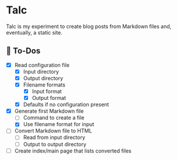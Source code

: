 # Talc

Talc is my experiment to create blog posts from Markdown files and, eventually,
a static site.

## 📝 To-Dos

- [x] Read configuration file
  - [x] Input directory
  - [x] Output directory
  - [x] Filename formats
    - [x] Input format
    - [x] Output format
  - [x] Defaults if no configuration present
- [x] Generate first Markdown file
  - [ ] Command to create a file
  - [x] Use filename format for input
- [ ] Convert Markdown file to HTML
  - [ ] Read from input directory
  - [ ] Output to output directory
- [ ] Create index/main page that lists converted files
